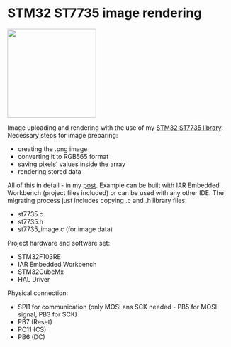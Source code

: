 # STM32 ST7735 image rendering

<img src="https://microtechnics.ru/wp-content/uploads/2021/08/vyvod-izobrazheniya.jpg" width="200">

Image uploading and rendering with the use of my [STM32 ST7735 library](https://github.com/microtechnics-main/stm32-st7735-library). Necessary steps for image preparing:

- creating the .png image
- converting it to RGB565 format
- saving pixels' values inside the array
- rendering stored data

All of this in detail - in my [post](https://microtechnics.ru/displej-na-baze-st7735-i-stm32-vyvod-izobrazheniya/). Example can be built with IAR Embedded Workbench (project files included) or can be used with any other IDE. The migrating process just includes copying .c and .h library files:

- st7735.c
- st7735.h
- st7735_image.c (for image data)

Project hardware and software set:

- STM32F103RE
- IAR Embedded Workbench
- STM32CubeMx
- HAL Driver

Physical connection:

- SPI1 for communication (only MOSI ans SCK needed - PB5 for MOSI signal, PB3 for SCK)
- PB7 (Reset)
- PC11 (CS)
- PB6 (DC)
